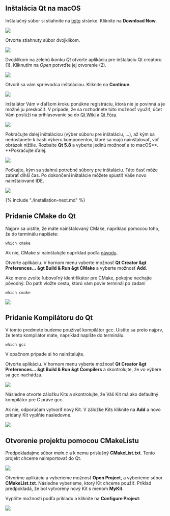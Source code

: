 ## Inštalácia Qt na macOS

Inštalačný súbor si stiahnite na [tejto](https://www.qt.io/download-open-source/) stránke. Kliknite na **Download Now**.

![](/assets/OSX_install0.jpg)

Otvorte stiahnuty súbor dvojklikom.

![](/assets/OSX_install1.jpg)

Dvojklikom na zelenú ikonku _Qt_ otvorte aplikáciu pre inštaláciu Qt creatoru \(1\). Kliknutím na _Open_ potvrďte jej otvorenie \(2\).

![](/assets/OSX_install2.jpg)

Otvoril sa vám sprievodca inštaláciou. Kliknite na **Continue**.

![](/assets/OSX_install3.jpg)

Inštalátor Vám v ďaľšom kroku ponúkne registráciu, ktorá nie je povinná a je možné ju preskočiť. V prípade, že sa rozhodnete túto možnosť využiť, účet Vám poslúži na prihlasovanie sa do [Qt Wiki](https://www.gitbook.com/book/matust/pb071-tutorials/edit#) a [Qt Fóra](https://www.gitbook.com/book/matust/pb071-tutorials/edit#).

![](/assets/OSX_install4.jpg)

Pokračujte dalej inštaláciou \(výber súboru pre inštaláciu, ...\), až kým sa nedostanete k časti výberu komponentov, ktoré sa majú nainštalovať, viď obrázok nižšie. Rozbalte **Qt 5.8** a vyberte jedinú možnosť a to macOS**. **Pokračujte ďalej.

![](/assets/OSX_install5.png)

Počkajte, kým sa stiahnú potrebné súbory pre inštaláciu. Táto časť môže zabrať dlhší čas. Po dokončení inštalácie môžete spustiť Vaše novo nainštalované IDE.

![](/assets/OSX_install6.jpg)

{% include "./installation-next.md" %}

## Pridanie CMake do Qt

Najprv sa uistite, že máte nainštalovaný CMake, napríklad pomocou toho, že do terminálu napíšete:

```terminal
which cmake
```
Ak nie, CMake si nainštalujte napríklad podľa [návodu](/cmake/installation-macos.md).

Otvorte aplikáciu. V hornom menu vyberte možnosť **Qt Creator &gt Preferences... &gt Build & Run &gt CMake** a vyberte možnosť **Add**.

Ako meno zvolte ľubovoľný identifikátor pre CMake, pokojne nechajte pôvodný. Do path vložte cestu, ktorú vám povie terminál po zadaní 

```terminal
which cmake
```

![](/assets/CmakeQtOsx3.jpg)


## Pridanie Kompilátoru do Qt

V tomto predmete budeme používať kompilátor gcc. Uistite sa preto najprv, že tento kompilátor máte, napríklad napíšte do terminálu:

```terminal
which gcc
```
V opačnom prípade si ho nainštalujte.

Otvorte aplikáciu. V hornom menu vyberte možnosť **Qt Creator &gt Preferences... &gt Build & Run &gt Compilers** a skontrolujte, že vo výbere sa gcc nachádza.

![](/assets/CmakeQtOsx2.jpg)

Následne otvorte záložku Kits a skontrolujte, že Váš Kit má ako defaultný kompilátor pre C práve gcc.

Ak nie, odporúčam vytvoriť nový Kit. V záložke Kits kliknite na **Add** a novo pridaný Kit vyplňte nasledovne.

![](/assets/CmakeQtOsx4.jpg)


## Otvorenie projektu pomocou CMakeListu

Predpokladajme súbor _main.c_ a k nemu príslušný **CMakeList.txt**. Tento projekt chceme naimportovať do Qt.

![](/assets/CmakeQtOsx.png)

Otvoríme aplikáciu a vyberieme možnosť **Open Project**, a vyberieme súbor **CMakeList.txt**.
Následne vyberieme, ktorý Kit chceme použiť. Príklad predpokladá, že bol vytvorený nový Kit s menom **MyKit**.

Vyplňte možnosti podľa príkladu a kliknite na **Configure Project**:

![](/assets/CmakeQtOsx5.jpg)



